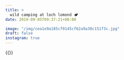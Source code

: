 ```yaml
---
title: >
  wild camping at loch lomond 🏕
date: 2019-09-05T09:37:21+00:00

image: "/img/cea1e9a185cf9145cf62a9a30c151f3c.jpg"
draft: false
instagram: true
---
```


{{<photo src="/img/cea1e9a185cf9145cf62a9a30c151f3c.jpg">}}
